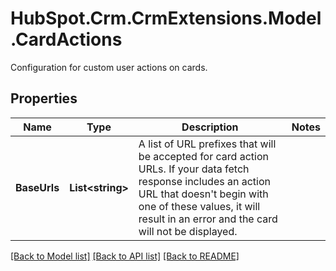 # HubSpot.Crm.CrmExtensions.Model.CardActions
Configuration for custom user actions on cards.

## Properties

Name | Type | Description | Notes
------------ | ------------- | ------------- | -------------
**BaseUrls** | **List&lt;string&gt;** | A list of URL prefixes that will be accepted for card action URLs. If your data fetch response includes an action URL that doesn&#39;t begin with one of these values, it will result in an error and the card will not be displayed. | 

[[Back to Model list]](../README.md#documentation-for-models) [[Back to API list]](../README.md#documentation-for-api-endpoints) [[Back to README]](../README.md)

